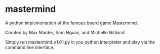 # mastermind
A python implementation of the famous board game Mastermind.

Created by Max Marder, Sam Nguan, and Michelle Nihland.

Simply run mastermind_v1.01.py in you python interpreter and play via the command line interface.
